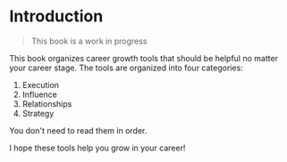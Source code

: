 # Introduction

> This book is a work in progress

<!-- Make this more personal, but only after the rest is more developed -->

This book organizes career growth tools that should be helpful no matter your career stage. The tools are organized into four categories:

1. Execution
2. Influence
3. Relationships
4. Strategy

You don't need to read them in order.

I hope these tools help you grow in your career!